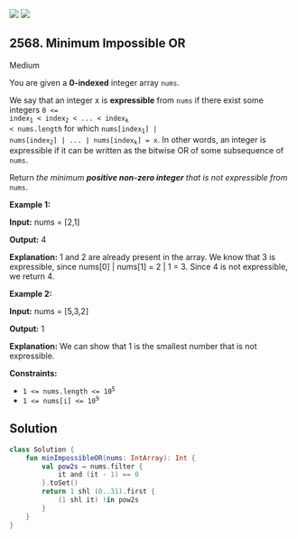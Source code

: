 [![](https://img.shields.io/github/stars/javadev/LeetCode-in-Kotlin?label=Stars&style=flat-square)](https://github.com/javadev/LeetCode-in-Kotlin)
[![](https://img.shields.io/github/forks/javadev/LeetCode-in-Kotlin?label=Fork%20me%20on%20GitHub%20&style=flat-square)](https://github.com/javadev/LeetCode-in-Kotlin/fork)

## 2568\. Minimum Impossible OR

Medium

You are given a **0-indexed** integer array `nums`.

We say that an integer x is **expressible** from `nums` if there exist some integers <code>0 <= index<sub>1</sub> < index<sub>2</sub> < ... < index<sub>k</sub> < nums.length</code> for which <code>nums[index<sub>1</sub>] | nums[index<sub>2</sub>] | ... | nums[index<sub>k</sub>] = x</code>. In other words, an integer is expressible if it can be written as the bitwise OR of some subsequence of `nums`.

Return _the minimum **positive non-zero integer** that is not_ _expressible from_ `nums`.

**Example 1:**

**Input:** nums = [2,1]

**Output:** 4

**Explanation:** 1 and 2 are already present in the array. We know that 3 is expressible, since nums[0] \| nums[1] = 2 \| 1 = 3. Since 4 is not expressible, we return 4.

**Example 2:**

**Input:** nums = [5,3,2]

**Output:** 1

**Explanation:** We can show that 1 is the smallest number that is not expressible.

**Constraints:**

*   <code>1 <= nums.length <= 10<sup>5</sup></code>
*   <code>1 <= nums[i] <= 10<sup>9</sup></code>

## Solution

```kotlin
class Solution {
    fun minImpossibleOR(nums: IntArray): Int {
        val pow2s = nums.filter {
            it and (it - 1) == 0
        }.toSet()
        return 1 shl (0..31).first {
            (1 shl it) !in pow2s
        }
    }
}
```
